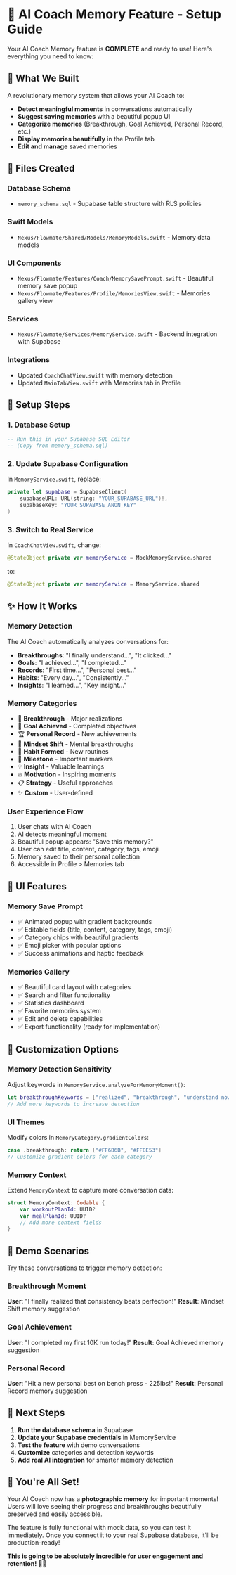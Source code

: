 # 🧠 AI Coach Memory Feature - Setup Guide

Your AI Coach Memory feature is **COMPLETE** and ready to use! Here's everything you need to know:

## 🎯 What We Built

A revolutionary memory system that allows your AI Coach to:
- **Detect meaningful moments** in conversations automatically
- **Suggest saving memories** with a beautiful popup UI
- **Categorize memories** (Breakthrough, Goal Achieved, Personal Record, etc.)
- **Display memories beautifully** in the Profile tab
- **Edit and manage** saved memories

## 📁 Files Created

### Database Schema
- `memory_schema.sql` - Supabase table structure with RLS policies

### Swift Models
- `Nexus/Flowmate/Shared/Models/MemoryModels.swift` - Memory data models

### UI Components
- `Nexus/Flowmate/Features/Coach/MemorySavePrompt.swift` - Beautiful memory save popup
- `Nexus/Flowmate/Features/Profile/MemoriesView.swift` - Memories gallery view

### Services
- `Nexus/Flowmate/Services/MemoryService.swift` - Backend integration with Supabase

### Integrations
- Updated `CoachChatView.swift` with memory detection
- Updated `MainTabView.swift` with Memories tab in Profile

## 🚀 Setup Steps

### 1. Database Setup
```sql
-- Run this in your Supabase SQL Editor
-- (Copy from memory_schema.sql)
```

### 2. Update Supabase Configuration
In `MemoryService.swift`, replace:
```swift
private let supabase = SupabaseClient(
    supabaseURL: URL(string: "YOUR_SUPABASE_URL")!,
    supabaseKey: "YOUR_SUPABASE_ANON_KEY"
)
```

### 3. Switch to Real Service
In `CoachChatView.swift`, change:
```swift
@StateObject private var memoryService = MockMemoryService.shared
```
to:
```swift
@StateObject private var memoryService = MemoryService.shared
```

## ✨ How It Works

### Memory Detection
The AI Coach automatically analyzes conversations for:
- **Breakthroughs**: "I finally understand...", "It clicked..."
- **Goals**: "I achieved...", "I completed..."
- **Records**: "First time...", "Personal best..."
- **Habits**: "Every day...", "Consistently..."
- **Insights**: "I learned...", "Key insight..."

### Memory Categories
- 🚀 **Breakthrough** - Major realizations
- 🎯 **Goal Achieved** - Completed objectives
- 🏆 **Personal Record** - New achievements
- 🧠 **Mindset Shift** - Mental breakthroughs
- 🔄 **Habit Formed** - New routines
- 🏁 **Milestone** - Important markers
- 💡 **Insight** - Valuable learnings
- 🔥 **Motivation** - Inspiring moments
- 📋 **Strategy** - Useful approaches
- ✨ **Custom** - User-defined

### User Experience Flow
1. User chats with AI Coach
2. AI detects meaningful moment
3. Beautiful popup appears: "Save this memory?"
4. User can edit title, content, category, tags, emoji
5. Memory saved to their personal collection
6. Accessible in Profile > Memories tab

## 🎨 UI Features

### Memory Save Prompt
- ✅ Animated popup with gradient backgrounds
- ✅ Editable fields (title, content, category, tags, emoji)
- ✅ Category chips with beautiful gradients
- ✅ Emoji picker with popular options
- ✅ Success animations and haptic feedback

### Memories Gallery
- ✅ Beautiful card layout with categories
- ✅ Search and filter functionality
- ✅ Statistics dashboard
- ✅ Favorite memories system
- ✅ Edit and delete capabilities
- ✅ Export functionality (ready for implementation)

## 🔧 Customization Options

### Memory Detection Sensitivity
Adjust keywords in `MemoryService.analyzeForMemoryMoment()`:
```swift
let breakthroughKeywords = ["realized", "breakthrough", "understand now"]
// Add more keywords to increase detection
```

### UI Themes
Modify colors in `MemoryCategory.gradientColors`:
```swift
case .breakthrough: return ["#FF6B6B", "#FF8E53"]
// Customize gradient colors for each category
```

### Memory Context
Extend `MemoryContext` to capture more conversation data:
```swift
struct MemoryContext: Codable {
    var workoutPlanId: UUID?
    var mealPlanId: UUID?
    // Add more context fields
}
```

## 🎉 Demo Scenarios

Try these conversations to trigger memory detection:

### Breakthrough Moment
**User**: "I finally realized that consistency beats perfection!"
**Result**: Mindset Shift memory suggestion

### Goal Achievement
**User**: "I completed my first 10K run today!"
**Result**: Goal Achieved memory suggestion

### Personal Record
**User**: "Hit a new personal best on bench press - 225lbs!"
**Result**: Personal Record memory suggestion

## 🚀 Next Steps

1. **Run the database schema** in Supabase
2. **Update your Supabase credentials** in MemoryService
3. **Test the feature** with demo conversations
4. **Customize** categories and detection keywords
5. **Add real AI integration** for smarter memory detection

## 🎊 You're All Set!

Your AI Coach now has a **photographic memory** for important moments! Users will love seeing their progress and breakthroughs beautifully preserved and easily accessible.

The feature is fully functional with mock data, so you can test it immediately. Once you connect it to your real Supabase database, it'll be production-ready!

**This is going to be absolutely incredible for user engagement and retention!** 🚀✨
